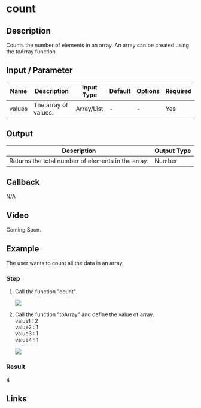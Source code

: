 ﻿# count

## Description

Counts the number of elements in an array. An array can be created using the toArray function.

## Input / Parameter

| Name | Description | Input Type | Default | Options | Required |
| ------ | ------ | ------ | ------ | ------ | ------ |
| values | The array of values. | Array/List | - | - | Yes |

## Output

| Description | Output Type |
| ------ | ------ |
| Returns the total number of elements in the array. | Number |

## Callback

N/A

## Video

Coming Soon.

<!-- Format: [![Video]({image-path}?raw=true)]({url-link}) -->

## Example

The user wants to count all the data in an array.

### Step

1. Call the function "count".

     ![](../../../../document/function/Array/Count/count-step-1.png?raw=true)
     
2. Call the function "toArray" and define the value of array.<br>
   value1  : 2<br />
   value2  : 1<br />
   value3  : 1<br />
   value4  : 1<br />

     ![](../../../../document/function/Array/count/count-step-2.png?raw=true)

### Result

4


## Links